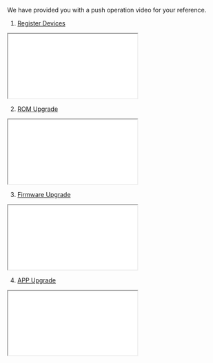 
We have provided you with a push operation video for your reference.

1. [Register Devices]()
<iframe src=".\_video\Register-Devices.mp4"></iframe>

2. [ROM Upgrade]()
<iframe src=".\_video\ROM-Upgrade.mp4"></iframe>

3. [Firmware Upgrade]()
<iframe src=".\_video\Firmware-Upgrade.mp4"></iframe>

4. [APP Upgrade]()
<iframe src=".\_video\APP-Upgrade.mp4"></iframe>

<br/>
